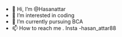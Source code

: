 - 👋 Hi, I’m @Hasanattar
- 👀 I’m interested in coding
- 🌱 I’m currently pursuing BCA
- 📫 How to reach me . Insta -hasan_attar88

<!---
Hasanattar/Hasanattar is a ✨ special ✨ repository because its `README.md` (this file) appears on your GitHub profile.
You can click the Preview link to take a look at your changes.
--->
